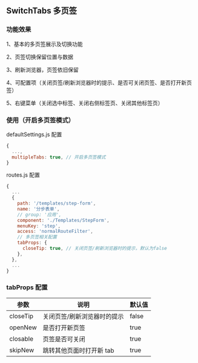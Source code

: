 ## SwitchTabs 多页签

### 功能效果

1、基本的多页签展示及切换功能

2、页签切换保留位置与数据

3、刷新浏览器，页签依旧保留

4、可配置项（关闭页签/刷新浏览器时的提示、是否可关闭页签、是否打开新页签）

5、右键菜单（关闭选中标签、关闭右侧标签页、关闭其他标签页）

### 使用（开启多页签模式）

defaultSettings.js 配置

```js
{
  ...,
  multipleTabs: true, // 开启多页签模式
}
```

routes.js 配置

```js
{
  ...
  {
    path: '/templates/step-form',
    name: '分步表单',
    // group: '应用',
    component: './Templates/StepForm',
    menuKey: 'step',
    access: 'normalRouteFilter',
    // 多页签相关配置
    tabProps: {
      closeTip: true, // 关闭页签/刷新浏览器时的提示，默认为false
    },
  },
  ...
}
```

### tabProps 配置

| 参数     | 说明                        | 默认值 |
| -------- | --------------------------- | ------ |
| closeTip | 关闭页签/刷新浏览器时的提示 | false  |
| openNew  | 是否打开新页签              | true   |
| closable | 页签是否可关闭              | true   |
| skipNew  | 跳转其他页面时打开新 tab    | true   |
